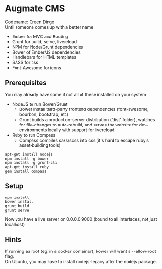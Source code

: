 # Augmate CMS
Codename: Green Dingo  
Until someone comes up with a better name  


* Ember for MVC and Routing  
* Grunt for build, serve, livereload  
* NPM for Node/Grunt dependencies  
* Bower of Ember/JS dependencies  
* Handlebars for HTML templates  
* SASS for css  
* Font-Awesome for icons  


## Prerequisites
You may already have some if not all of these installed on your system

* NodeJS to run Bower/Grunt  
  * Bower install third-party frontend dependencies (font-awesome, bourbon, bootstrap, etc)  
  * Grunt builds a production-server distribution ('dist' folder), watches for file-changes to auto-rebuild, and serves the website for dev-environments locally with support for livereload.  
* Ruby to run Compass  
  * Compass compiles sass/scss into css (it's hard to escape ruby's asset-building tools)  

```
apt-get install nodejs
npm install -g bower  
npm install -g grunt-cli
apt-get install ruby
gem install compass
```

## Setup
```
npm install  
bower install  
grunt build  
grunt serve  
```

Now you have a live server on 0.0.0.0:9000 (bound to all interfaces, not just localhost)  

## Hints

If running as root (eg: in a docker container), bower will want a --allow-root flag.  
On Ubuntu, you may have to install nodejs-legacy after the nodejs package.  
